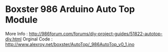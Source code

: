 Boxster 986 Arduino Auto Top Module
===


More Info : http://986forum.com/forums/diy-project-guides/51822-autotop-diy.html
Orginal Code : http://www.alexroy.net/boxster/AutoTop/_986AutoTop_v0_1.ino
